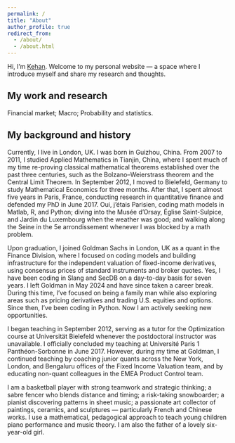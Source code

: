```yaml
---
permalink: /
title: "About"
author_profile: true
redirect_from: 
  - /about/
  - /about.html
---
```

Hi, I’m [Kehan](https://www.linkedin.com/in/kehanli/). Welcome to my personal website — a space where I introduce myself and share my research and thoughts.

My work and research
------
Financial market; Macro; Probability and statistics.

My background and history
------
Currently, I live in London, UK. I was born in Guizhou, China. From 2007 to 2011, I studied Applied Mathematics in Tianjin, China, where I spent much of my time re-proving classical mathematical theorems established over the past three centuries, such as the Bolzano–Weierstrass theorem and the Central Limit Theorem. In September 2012, I moved to Bielefeld, Germany to study Mathematical Economics for three months. After that, I spent almost five years in Paris, France, conducting research in quantitative finance and defended my PhD in June 2017. Oui, j’étais Parisien, coding math models in Matlab, R, and Python; diving into the Musée d’Orsay, Église Saint-Sulpice, and Jardin du Luxembourg when the weather was good; and walking along the Seine in the 5e arrondissement whenever I was blocked by a math problem.

Upon graduation, I joined Goldman Sachs in London, UK as a quant in the Finance Division, where I focused on coding models and building infrastructure for the independent valuation of fixed-income derivatives, using consensus prices of standard instruments and broker quotes. Yes, I have been coding in Slang and SecDB on a day-to-day basis for seven years. I left Goldman in May 2024 and have since taken a career break. During this time, I’ve focused on being a family man while also exploring areas such as pricing derivatives and trading U.S. equities and options. Since then, I’ve been coding in Python. Now I am actively seeking new opportunities.

I began teaching in September 2012, serving as a tutor for the Optimization course at Universität Bielefeld whenever the postdoctoral instructor was unavailable. I officially concluded my teaching at  Université Paris 1 Panthéon-Sorbonne in June 2017. However, during my time at Goldman, I continued teaching by coaching junior quants across the New York, London, and Bengaluru offices of the Fixed Income Valuation team, and by educating non-quant colleagues in the EMEA Product Control team.

I am a basketball player with strong teamwork and strategic thinking; a sabre fencer who blends distance and timing; a risk-taking snowboarder; a pianist discovering patterns in sheet music; a passionate art collector of paintings, ceramics, and sculptures — particularly French and Chinese works. I use a mathematical, pedagogical approach to teach young children piano performance and music theory. I am also the father of a lovely six-year-old girl.
